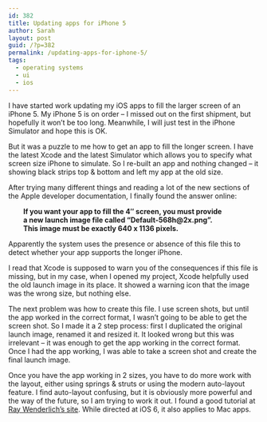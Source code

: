 ```yaml
---
id: 382
title: Updating apps for iPhone 5
author: Sarah
layout: post
guid: /?p=382
permalink: /updating-apps-for-iphone-5/
tags:
  - operating systems
  - ui
  - ios
---
```

I have started work updating my iOS apps to fill the larger screen of an iPhone 5. My iPhone 5 is on order &#8211; I missed out on the first shipment, but hopefully it won&#8217;t be too long. Meanwhile, I will just test in the iPhone Simulator and hope this is OK.

But it was a puzzle to me how to get an app to fill the longer screen. I have the latest Xcode and the latest Simulator which allows you to specify what screen size iPhone to simulate. So I re-built an app and nothing changed &#8211; it showing black strips top & bottom and left my app at the old size.

After trying many different things and reading a lot of the new sections of the Apple developer documentation, I finally found the answer online:

<p style="padding-left: 30px;">
  <strong>If you want your app to fill the 4&#8243; screen, you must provide</strong><br /> <strong> a new launch image file called &#8220;Default-568h@2x.png&#8221;.</strong><br /> <strong> This image must be exactly 640 x 1136 pixels.</strong>
</p>

Apparently the system uses the presence or absence of this file this to detect whether your app supports the longer iPhone.

I read that Xcode is supposed to warn you of the consequences if this file is missing, but in my case, when I opened my project, Xcode helpfully used the old launch image in its place. It showed a warning icon that the image was the wrong size, but nothing else.

The next problem was how to create this file. I use screen shots, but until the app worked in the correct format, I wasn&#8217;t going to be able to get the screen shot. So I made it a 2 step process: first I duplicated the original launch image, renamed it and resized it. It looked wrong but this was irrelevant &#8211; it was enough to get the app working in the correct format. Once I had the app working, I was able to take a screen shot and create the final launch image.

Once you have the app working in 2 sizes, you have to do more work with the layout, either using springs & struts or using the modern auto-layout feature. I find auto-layout confusing, but it is obviously more powerful and the way of the future, so I am trying to work it out. I found a good tutorial at <a href="http://www.raywenderlich.com/20881/beginning-auto-layout-part-1-of-2" target="_blank">Ray Wenderlich&#8217;s site</a>. While directed at iOS 6, it also applies to Mac apps.